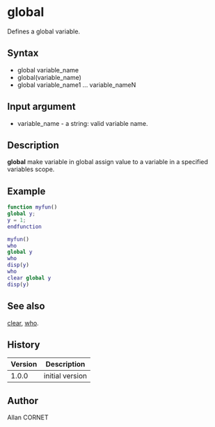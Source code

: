 

# global

Defines a global variable.

## Syntax

- global variable_name
- global(variable_name)
- global variable_name1 ... variable_nameN

## Input argument

 - variable_name - a string: valid variable name.

## Description


  <p><b>global</b> make variable in global assign value to a variable in a specified variables scope.</p>


## Example

```matlab
function myfun()
global y;
y = 1;
endfunction

myfun()
who
global y
who
disp(y)
who
clear global y
disp(y)
```

## See also

[clear](clear.md), [who](who.md).
## History

|Version|Description|
|------|------|
|1.0.0|initial version|


## Author

Allan CORNET



